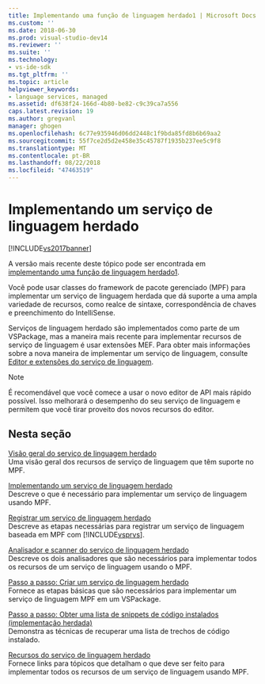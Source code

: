 ```yaml
---
title: Implementando uma função de linguagem herdado1 | Microsoft Docs
ms.custom: ''
ms.date: 2018-06-30
ms.prod: visual-studio-dev14
ms.reviewer: ''
ms.suite: ''
ms.technology:
- vs-ide-sdk
ms.tgt_pltfrm: ''
ms.topic: article
helpviewer_keywords:
- language services, managed
ms.assetid: df638f24-166d-4b80-be82-c9c39ca7a556
caps.latest.revision: 19
ms.author: gregvanl
manager: ghogen
ms.openlocfilehash: 6c77e935946d06dd2448c1f9bda85fd8b6b69aa2
ms.sourcegitcommit: 55f7ce2d5d2e458e35c45787f1935b237ee5c9f8
ms.translationtype: MT
ms.contentlocale: pt-BR
ms.lasthandoff: 08/22/2018
ms.locfileid: "47463519"
---
```

# <a name="implementing-a-legacy-language-service"></a>Implementando um serviço de linguagem herdado
[!INCLUDE[vs2017banner](../../includes/vs2017banner.md)]

A versão mais recente deste tópico pode ser encontrada em [implementando uma função de linguagem herdado1](https://docs.microsoft.com/visualstudio/extensibility/internals/implementing-a-legacy-language-service1).  
  
Você pode usar classes do framework de pacote gerenciado (MPF) para implementar um serviço de linguagem herdada que dá suporte a uma ampla variedade de recursos, como realce de sintaxe, correspondência de chaves e preenchimento do IntelliSense.  
  
 Serviços de linguagem herdado são implementados como parte de um VSPackage, mas a maneira mais recente para implementar recursos de serviço de linguagem é usar extensões MEF. Para obter mais informações sobre a nova maneira de implementar um serviço de linguagem, consulte [Editor e extensões do serviço de linguagem](../../extensibility/editor-and-language-service-extensions.md).  
  
> [!NOTE]
>  É recomendável que você comece a usar o novo editor de API mais rápido possível. Isso melhorará o desempenho do seu serviço de linguagem e permitem que você tirar proveito dos novos recursos do editor.  
  
## <a name="in-this-section"></a>Nesta seção  
 [Visão geral do serviço de linguagem herdado](../../extensibility/internals/legacy-language-service-overview.md)  
 Uma visão geral dos recursos de serviço de linguagem que têm suporte no MPF.  
  
 [Implementando um serviço de linguagem herdado](../../extensibility/internals/implementing-a-legacy-language-service2.md)  
 Descreve o que é necessário para implementar um serviço de linguagem usando MPF.  
  
 [Registrar um serviço de linguagem herdado](../../extensibility/internals/registering-a-legacy-language-service1.md)  
 Descreve as etapas necessárias para registrar um serviço de linguagem baseada em MPF com [!INCLUDE[vsprvs](../../includes/vsprvs-md.md)].  
  
 [Analisador e scanner do serviço de linguagem herdado](../../extensibility/internals/legacy-language-service-parser-and-scanner.md)  
 Descreve os dois analisadores que são necessários para implementar todos os recursos de um serviço de linguagem usando o MPF.  
  
 [Passo a passo: Criar um serviço de linguagem herdado](../../extensibility/internals/walkthrough-creating-a-legacy-language-service.md)  
 Fornece as etapas básicas que são necessários para implementar um serviço de linguagem MPF em um VSPackage.  
  
 [Passo a passo: Obter uma lista de snippets de código instalados (implementação herdada)](../../extensibility/internals/walkthrough-getting-a-list-of-installed-code-snippets-legacy-implementation.md)  
 Demonstra as técnicas de recuperar uma lista de trechos de código instalado.  
  
 [Recursos do serviço de linguagem herdado](../../extensibility/internals/legacy-language-service-features1.md)  
 Fornece links para tópicos que detalham o que deve ser feito para implementar todos os recursos de um serviço de linguagem usando MPF.

